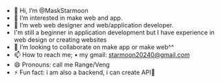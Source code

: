 - 👋 Hi, I’m @MaskStarmoon
- 👀 I’m interested in make web and app.
- 🌱 I’m web web designer and web/application developer.
- I'm still a beginner in application development but I have experience in web design or creating websites
- 💞️ I’m looking to collaborate on make app or make web^^
- 📫 How to reach me;
  • my gmail: starmoon20240@gmail.com
- 😄 Pronouns: call me Range/Veng
- ⚡ Fun fact: i am also a backend, i can create API🗿

<!---
MaskStarmoon/MaskStarmoon is a ✨ special ✨ repository because its `README.md` (this file) appears on your GitHub profile.
You can click the Preview link to take a look at your changes.
--->
